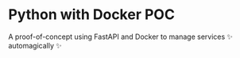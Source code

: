 # Python with Docker POC

A proof-of-concept using FastAPI and Docker to manage services ✨ automagically ✨
